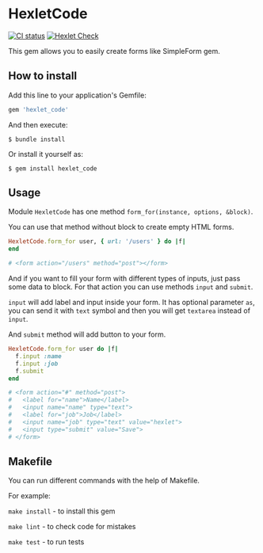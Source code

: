 
# HexletCode

[![CI status](https://github.com/beherit197777/rails-project-63/actions/ci.yml/badge.svg)](https://github.com/beherit197777/rails-project-63/actions/ci.yml)
[![Hexlet Check](https://github.com/beherit197777/rails-project-63/actions/workflows/hexlet-check.yml/badge.svg)](https://github.com/beherit197777/rails-project-63/actions/workflows/hexlet-check.yml)

This gem allows you to easily create forms like SimpleForm gem.

## How to install
Add this line to your application's Gemfile:

```ruby
gem 'hexlet_code'
```
And then execute:

```
$ bundle install
```
Or install it yourself as:

```
$ gem install hexlet_code
```

## Usage
Module `HexletCode` has one method `form_for(instance, options, &block)`.

You can use that method without block to create empty HTML forms.

```ruby
HexletCode.form_for user, { url: '/users' } do |f|
end

# <form action="/users" method="post"></form>
```
And if you want to fill your form with different types of inputs, just pass some data to block. For that action you can use methods `input` and `submit`.

`input` will add label and input inside your form. It has optional parameter `as`, you can send it with `text` symbol and then you will get `textarea` instead of `input`.

And `submit` method will add button to your form.

```ruby
HexletCode.form_for user do |f|
  f.input :name
  f.input :job
  f.submit
end

# <form action="#" method="post">
#   <label for="name">Name</label>
#   <input name="name" type="text">
#   <label for="job">Job</label>
#   <input name="job" type="text" value="hexlet">
#   <input type="submit" value="Save">
# </form>
```
## Makefile
You can run different commands with the help of Makefile.

For example:

`make install` - to install this gem

`make lint` - to check code for mistakes

`make test` - to run tests
